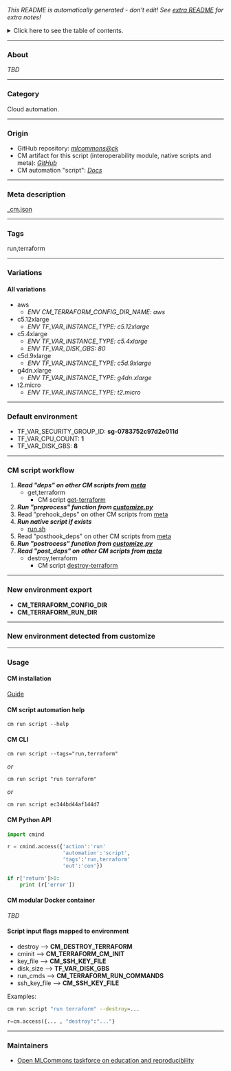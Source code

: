 *This README is automatically generated - don't edit! See [extra README](README-extra.md) for extra notes!*

<details>
<summary>Click here to see the table of contents.</summary>

* [About](#about)
* [Category](#category)
* [Origin](#origin)
* [Meta description](#meta-description)
* [Tags](#tags)
* [Variations](#variations)
  * [ All variations](#all-variations)
* [Default environment](#default-environment)
* [CM script workflow](#cm-script-workflow)
* [New environment export](#new-environment-export)
* [New environment detected from customize](#new-environment-detected-from-customize)
* [Usage](#usage)
  * [ CM installation](#cm-installation)
  * [ CM script automation help](#cm-script-automation-help)
  * [ CM CLI](#cm-cli)
  * [ CM Python API](#cm-python-api)
  * [ CM modular Docker container](#cm-modular-docker-container)
  * [ Script input flags mapped to environment](#script-input-flags-mapped-to-environment)
* [Maintainers](#maintainers)

</details>

___
### About

*TBD*
___
### Category

Cloud automation.
___
### Origin

* GitHub repository: *[mlcommons@ck](https://github.com/mlcommons/ck/tree/master/cm-mlops)*
* CM artifact for this script (interoperability module, native scripts and meta): *[GitHub](https://github.com/mlcommons/ck/tree/master/cm-mlops/script/run-terraform)*
* CM automation "script": *[Docs](https://github.com/octoml/ck/blob/master/docs/list_of_automations.md#script)*

___
### Meta description
[_cm.json](_cm.json)

___
### Tags
run,terraform

___
### Variations
#### All variations
* aws
  - *ENV CM_TERRAFORM_CONFIG_DIR_NAME: aws*
* c5.12xlarge
  - *ENV TF_VAR_INSTANCE_TYPE: c5.12xlarge*
* c5.4xlarge
  - *ENV TF_VAR_INSTANCE_TYPE: c5.4xlarge*
  - *ENV TF_VAR_DISK_GBS: 80*
* c5d.9xlarge
  - *ENV TF_VAR_INSTANCE_TYPE: c5d.9xlarge*
* g4dn.xlarge
  - *ENV TF_VAR_INSTANCE_TYPE: g4dn.xlarge*
* t2.micro
  - *ENV TF_VAR_INSTANCE_TYPE: t2.micro*
___
### Default environment

* TF_VAR_SECURITY_GROUP_ID: **sg-0783752c97d2e011d**
* TF_VAR_CPU_COUNT: **1**
* TF_VAR_DISK_GBS: **8**
___
### CM script workflow

  1. ***Read "deps" on other CM scripts from [meta](https://github.com/mlcommons/ck/tree/master/cm-mlops/script/run-terraform/_cm.json)***
     * get,terraform
       - CM script [get-terraform](https://github.com/mlcommons/ck/tree/master/cm-mlops/script/get-terraform)
  1. ***Run "preprocess" function from [customize.py](https://github.com/mlcommons/ck/tree/master/cm-mlops/script/run-terraform/customize.py)***
  1. Read "prehook_deps" on other CM scripts from [meta](https://github.com/mlcommons/ck/tree/master/cm-mlops/script/run-terraform/_cm.json)
  1. ***Run native script if exists***
     * [run.sh](https://github.com/mlcommons/ck/tree/master/cm-mlops/script/run-terraform/run.sh)
  1. Read "posthook_deps" on other CM scripts from [meta](https://github.com/mlcommons/ck/tree/master/cm-mlops/script/run-terraform/_cm.json)
  1. ***Run "postrocess" function from [customize.py](https://github.com/mlcommons/ck/tree/master/cm-mlops/script/run-terraform/customize.py)***
  1. ***Read "post_deps" on other CM scripts from [meta](https://github.com/mlcommons/ck/tree/master/cm-mlops/script/run-terraform/_cm.json)***
     * destroy,terraform
       - CM script [destroy-terraform](https://github.com/mlcommons/ck/tree/master/cm-mlops/script/destroy-terraform)
___
### New environment export

* **CM_TERRAFORM_CONFIG_DIR**
* **CM_TERRAFORM_RUN_DIR**
___
### New environment detected from customize

___
### Usage

#### CM installation
[Guide](https://github.com/mlcommons/ck/blob/master/docs/installation.md)

#### CM script automation help
```cm run script --help```

#### CM CLI
`cm run script --tags="run,terraform"`

*or*

`cm run script "run terraform"`

*or*

`cm run script ec344bd44af144d7`

#### CM Python API

```python
import cmind

r = cmind.access({'action':'run'
                  'automation':'script',
                  'tags':'run,terraform'
                  'out':'con'})

if r['return']>0:
    print (r['error'])
```

#### CM modular Docker container
*TBD*

#### Script input flags mapped to environment

* destroy --> **CM_DESTROY_TERRAFORM**
* cminit --> **CM_TERRAFORM_CM_INIT**
* key_file --> **CM_SSH_KEY_FILE**
* disk_size --> **TF_VAR_DISK_GBS**
* run_cmds --> **CM_TERRAFORM_RUN_COMMANDS**
* ssh_key_file --> **CM_SSH_KEY_FILE**

Examples:

```bash
cm run script "run terraform" --destroy=...
```
```python
r=cm.access({... , "destroy":"..."}
```
___
### Maintainers

* [Open MLCommons taskforce on education and reproducibility](https://github.com/mlcommons/ck/blob/master/docs/mlperf-education-workgroup.md)